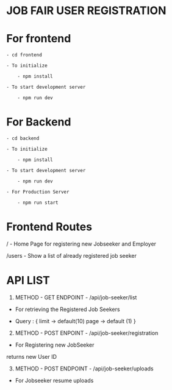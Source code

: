 # JOB FAIR USER REGISTRATION

# For frontend
    - cd frontend

    - To initialize

        - npm install

    - To start development server 

        - npm run dev

# For Backend
    - cd backend

    - To initialize

        - npm install

    - To start development server 

        - npm run dev
    
    - For Production Server

        - npm run start


# Frontend Routes

/ - Home Page for registering new Jobseeker and Employer

/users - Show a list of already registered job seeker


# API LIST
1) METHOD - GET
ENDPOINT - /api/job-seeker/list 
- For retrieving the Registered Job Seekers 

- Query : {
    limit -> default(10)
    page -> default (1)
}

2) METHOD - POST 
ENPOINT - /api/job-seeker/registration
- For Registering new JobSeeker

returns new User ID

3) METHOD - POST
ENDPOINT - /api/job-seeker/uploads
- For Jobseeker resume uploads